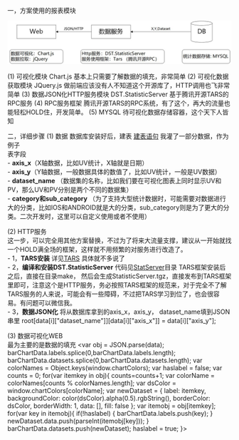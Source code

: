 一，方案使用的报表模块

<img src="https://github.com/seafitliu/data_statistic/blob/master/Docs/%E7%BB%9F%E8%AE%A1%E6%8A%A5%E8%A1%A8%E6%A8%A1%E5%9D%97.jpg">


(1) 可视化模块  Chart.js  基本上只需要了解数据的填充，非常简单
(2) 可视化数据获取模块  JQuery.js    做前端应该没有人不知道这个开源库了，HTTP调用也飞非常简单
(3) 数据JSON化HTTP服务模块  DST.StatisticServer  基于腾讯开源TARS的RPC服务
(4) RPC服务框架   腾讯开源TARS的RPC系统，有了这个，再大的流量也能轻松HOLD住，开发简单。
(5) MYSQL   待可视化数据存储容器，这个天下人皆知
  
二，详细步骤
 (1) 数据    数据库安装好后，建表 [建表语句](https://github.com/seafitliu/data_statistic/blob/master/Docs/data_stat.sql)  我灌了一部分数据，作为例子  
         表字段    
         - **axis_x**（X轴数据，比如UV统计，X轴就是日期）  
         - **axis_y**（Y轴数据，一般数据具体的数值了，比如UV统计，一般是UV数据）  
         - **dataset_name** （数据集的名称，比如我们要在可视化图表上同时显示UV和PV，那么UV和PV分别是两个不同的数据集）  
         - **category和sub_category**  （为了支持大型统计数据时，可能需要对数据进行大的分类，比如IOS和ANDROID就是大的分类，sub_category则是为了更大的分类。二次开发时，这里可以自定义使用或者不使用）  
 
 
 (2) HTTP服务    
      这一步，可以完全用其他方案替换，不过为了将来大流量支撑，建议从一开始就找一个HOLD满全场的框架，这样就不用频繁的对服务进行改造了。  
      - 1，**TARS安装**  详见[TARS](https://github.com/TarsCloud/Tars)  具体就不多说了  
      - 2，**编译和安装DST.StatisticServer**    代码见[StatServer](https://github.com/seafitliu/data_statistic/tree/master/StatServer)目录 TARS框架安装后之后，直接在目录make， 然后会生成StatisticServer.tgz，直接发布到TARS框架里即可，注意这个是HTTP服务，务必按照TARS框架的规范来，对于完全不了解TARS服务的人来说，可能会有一些障碍，不过把TARS学习到位了，也会很容易。有问题可以微信我。  
      - 3，**数据JSON化**     将从数据库拿到的axis_x，axis_y， dataset_name填到JSON串里  root[data[i]["dataset_name"]][data[i]["axis_x"]] = data[i]["axis_y"];   
  
 (3) 数据可视化WEB  
     最为主要的是数据的填充
         <var obj = JSON.parse(data);
				barChartData.labels.splice(0,barChartData.labels.length);
				barChartData.datasets.splice(0,barChartData.datasets.length);
				var colorNames = Object.keys(window.chartColors);
				var haslabel = false;
				var counts = 0;
				for(var itemkey in obj){
					counts=counts+1;
					var colorName = colorNames[counts % colorNames.length];
			        var dsColor = window.chartColors[colorName];
					var newDataset = {
						label: itemkey,
						backgroundColor: color(dsColor).alpha(0.5).rgbString(),
						borderColor: dsColor,
						borderWidth: 1,
						data: [],
						fill: false
					};
					var itemobj = obj[itemkey];
					for(var key in itemobj){
						if(!haslabel) {
							barChartData.labels.push(key);
						}
						newDataset.data.push(parseInt(itemobj[key]));
					}
					barChartData.datasets.push(newDataset);
					haslabel = true;
				}>
